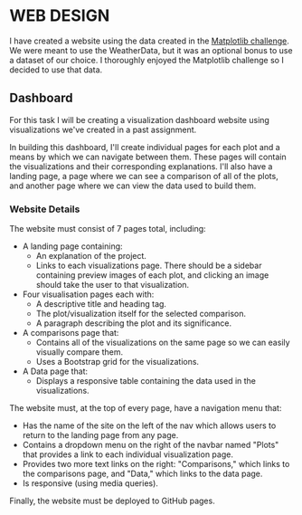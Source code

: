 # WEB DESIGN

I have created a website using the data created in the [Matplotlib challenge](https://github.com/natalieddavies/matplotlib-challenge). We were meant to use the WeatherData, but it was an optional bonus to use a dataset of our choice. I thoroughly enjoyed the Matplotlib challenge so I decided to use that data.

## Dashboard

For this task I will be creating a visualization dashboard website using visualizations we've created in a past assignment. 

In building this dashboard, I'll create individual pages for each plot and a means by which we can navigate between them. These pages will contain the visualizations and their corresponding explanations. I'll also have a landing page, a page where we can see a comparison of all of the plots, and another page where we can view the data used to build them.

### Website Details

The website must consist of 7 pages total, including:

* A landing page containing:
  * An explanation of the project.
  * Links to each visualizations page. There should be a sidebar containing preview images of each plot, and clicking an image should take the user to that visualization.
* Four visualisation pages each with:
  * A descriptive title and heading tag.
  * The plot/visualization itself for the selected comparison.
  * A paragraph describing the plot and its significance.
* A comparisons page that:
  * Contains all of the visualizations on the same page so we can easily visually compare them.
  * Uses a Bootstrap grid for the visualizations.
* A Data page that:
  * Displays a responsive table containing the data used in the visualizations.
   
The website must, at the top of every page, have a navigation menu that:
* Has the name of the site on the left of the nav which allows users to return to the landing page from any page.
* Contains a dropdown menu on the right of the navbar named "Plots" that provides a link to each individual visualization page.
* Provides two more text links on the right: "Comparisons," which links to the comparisons page, and "Data," which links to the data page.
* Is responsive (using media queries).

Finally, the website must be deployed to GitHub pages.
